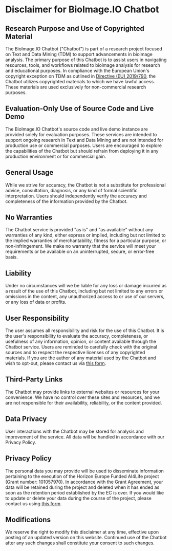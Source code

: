 # Disclaimer for BioImage.IO Chatbot

## Research Purpose and Use of Copyrighted Material

The BioImage.IO Chatbot ("Chatbot") is part of a research project focused on Text and Data Mining (TDM) to support advancements in bioimage analysis. The primary purpose of this Chatbot is to assist users in navigating resources, tools, and workflows related to bioimage analysis for research and educational purposes. In compliance with the European Union's copyright exception on TDM as outlined in [Directive (EU) 2019/790](https://eur-lex.europa.eu/legal-content/EN/TXT/?uri=CELEX%3A32019L0790), the Chatbot utilizes copyrighted materials to which we have lawful access. These materials are used exclusively for non-commercial research purposes.

## Evaluation-Only Use of Source Code and Live Demo

The BioImage.IO Chatbot's source code and live demo instance are provided solely for evaluation purposes. These services are intended to support ongoing research in Text and Data Mining and are not intended for production use or commercial purposes. Users are encouraged to explore the capabilities of the Chatbot but should refrain from deploying it in any production environment or for commercial gain.

## General Usage

While we strive for accuracy, the Chatbot is not a substitute for professional advice, consultation, diagnosis, or any kind of formal scientific interpretation. Users should independently verify the accuracy and completeness of the information provided by the Chatbot.

## No Warranties

The Chatbot service is provided "as is" and "as available" without any warranties of any kind, either express or implied, including but not limited to the implied warranties of merchantability, fitness for a particular purpose, or non-infringement. We make no warranty that the service will meet your requirements or be available on an uninterrupted, secure, or error-free basis.

## Liability

Under no circumstances will we be liable for any loss or damage incurred as a result of the use of this Chatbot, including but not limited to any errors or omissions in the content, any unauthorized access to or use of our servers, or any loss of data or profits.

## User Responsibility

The user assumes all responsibility and risk for the use of this Chatbot. It is the user's responsibility to evaluate the accuracy, completeness, or usefulness of any information, opinion, or content available through the Chatbot service. Users are reminded to carefully check with the original sources and to respect the respective licenses of any copyrighted materials. If you are the author of any material used by the Chatbot and wish to opt-out, please contact us via [this form](https://oeway.typeform.com/to/K3j2tJt7).

## Third-Party Links

The Chatbot may provide links to external websites or resources for your convenience. We have no control over these sites and resources, and we are not responsible for their availability, reliability, or the content provided.

## Data Privacy

User interactions with the Chatbot may be stored for analysis and improvement of the service. All data will be handled in accordance with our Privacy Policy.

## Privacy Policy

The personal data you may provide will be used to disseminate information pertaining to the execution of the Horizon Europe Funded AI4Life project (Grant number: 101057970). In accordance with the Grant Agreement, your data will be retained during the project and deleted when it has ended as soon as the retention period established by the EC is over. If you would like to update or delete your data during the course of the project, please contact us using [this form](https://oeway.typeform.com/to/K3j2tJt7?typeform-source=bioimage.io).

## Modifications

We reserve the right to modify this disclaimer at any time, effective upon posting of an updated version on this website. Continued use of the Chatbot after any such changes shall constitute your consent to such changes.
